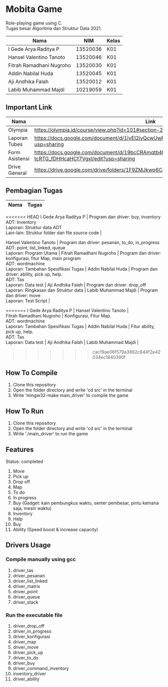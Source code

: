 # Mobita Game
Role-playing game using C. <br>
Tugas besar Algoritma dan Struktur Data 2021.

Nama | NIM | Kelas
--- | --- | --- 
I Gede Arya Raditya P | 13520036 | K01 
Hansel Valentino Tanoto | 13520046 | K01 
Fitrah Ramadhani Nugroho | 13520030 | K01 
Addin Nabilal Huda | 13520045 | K01 
Aji Andhika Falah | 13520012 | K01 
Labib Muhammad Majdi | 10219059 | K01 

## Important Link
Nama | Link 
--- | --- 
Olympia | https://olympia.id/course/view.php?id=101#section-2  
Laporan Tubes | https://docs.google.com/document/d/1IvEI2jyQcwUwPL1SW3IiQymsRt1lKr02ppNrqrMn3sM/edit?usp=sharing 
Form Asistensi | https://docs.google.com/document/d/19bcCRAmqtb4Ipg7mcIXh14-tcRTG_fDHHcaHCf7VgxI/edit?usp=sharing 
Drive General | https://drive.google.com/drive/folders/1F9ZMJkwp6CqOKKLyZvfg7MpT1Xmx2UxH?usp=sharing

## Pembagian Tugas
Nama | Tugas
--- | ---
<<<<<<< HEAD
I Gede Arya Raditya P | Program dan driver: buy, inventory <br> ADT: Inventory <br> Laporan: Struktur data ADT <br> Lain-lain: Struktur folder dan file source code |

Hansel Valentino Tanoto | Program dan driver: pesanan, to_do, in_progress <br> ADT: point, list_linked, queue <br> Laporan: Program Utama |
Fitrah Ramadhani Nugroho | Program dan driver: konfigurasi, fitur Map, main program <br> ADT: wordmachine <br> Laporan: Tambahan Spesifikasi Tugas |
Addin Nabilal Huda | Program dan driver: ability, pick up, help. <br> ADT: Tas <br> Laporan: Data test |
Aji Andhika Falah | Program dan driver: drop_off <br> Laporan: Ringkasan dan Struktur data |
Labib Muhammad Majdi | Program dan driver: move <br> Laporan: Test Script |


=======
I Gede Arya Raditya P | 
Hansel Valentino Tanoto |  
Fitrah Ramadhani Nugroho | Konfigurasi, Fitur Map. <br> ADT: wordmachine <br> Laporan: Tambahan Spesifikasi Tugas |
Addin Nabilal Huda | Fitur ability, pick up, help. <br> ADT: Tas <br> Laporan: Data test |
Aji Andhika Falah | 
Labib Muhammad Majdi |
>>>>>>> cac19ae06f579a3862c844f2e42034ec1840390f

## How To Compile
1. Clone this repository
2. Open the folder directory and write 'cd src' in the terminal
3. Write 'mingw32-make main_driver' to compile the game

## How To Run
1. Clone this repository
2. Open the folder directory and write 'cd src' in the terminal
3. Write './main_driver' to run the game

## Features
Status: completed
1. Move
2. Pick up
3. Drop off
4. Map
5. To do
6. In progress
7. Buy (Gadget: kain pembungkus waktu, senter pembesar, pintu kemana saja, mesin waktu)
8. Inventory
9. Help
10. Buy
11. Ability (Speed boost & increase capacity)

## Drivers Usage
### Compile manually using gcc
1. driver_tas
2. driver_pesanan
3. driver_list_linked
4. driver_matrix
5. driver_point
6. driver_queue
7. driver_stack

### Run the executable file
1. driver_drop_off
2. driver_in_progress
3. driver_konfigurasi
4. driver_map
5. driver_move
6. driver_pick_up
7. driver_to_do
8. driver_buy
9. driver_command_inventory
10. inventory_driver
11. driver_ability
